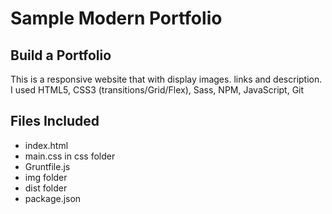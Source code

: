 # Sample Modern Portfolio


## Build a Portfolio
This is a responsive website that with display images. links and description.
I used HTML5, CSS3 (transitions/Grid/Flex), Sass, NPM, JavaScript, Git


## Files Included

* index.html
* main.css in css folder
* Gruntfile.js
* img folder
* dist folder
* package.json
